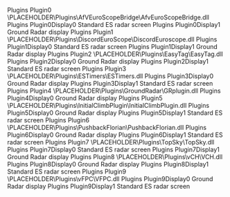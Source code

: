Plugins	Plugin0	\PLACEHOLDER\Plugins\AfVEuroScopeBridge\AfvEuroScopeBridge.dll
Plugins	Plugin0Display0	Standard ES radar screen
Plugins	Plugin0Display1	Ground Radar display
Plugins	Plugin1	\PLACEHOLDER\Plugins\DiscordEuroScope\DiscordEuroscope.dll
Plugins	Plugin1Display0	Standard ES radar screen
Plugins	Plugin1Display1	Ground Radar display
Plugins	Plugin2	\PLACEHOLDER\Plugins\EasyTag\EasyTag.dll
Plugins	Plugin2Display0	Ground Radar display
Plugins	Plugin2Display1	Standard ES radar screen
Plugins	Plugin3	\PLACEHOLDER\Plugins\ESTimers\ESTimers.dll
Plugins	Plugin3Display0	Ground Radar display
Plugins	Plugin3Display1	Standard ES radar screen
Plugins	Plugin4	\PLACEHOLDER\Plugins\GroundRadar\GRplugin.dll
Plugins	Plugin4Display0	Ground Radar display
Plugins	Plugin5	\PLACEHOLDER\Plugins\InitialClimbPlugin\InitialClimbPlugin.dll
Plugins	Plugin5Display0	Ground Radar display
Plugins	Plugin5Display1	Standard ES radar screen
Plugins	Plugin6	\PLACEHOLDER\Plugins\PushbackFlorian\PushbackFlorian.dll
Plugins	Plugin6Display0	Ground Radar display
Plugins	Plugin6Display1	Standard ES radar screen
Plugins	Plugin7	\PLACEHOLDER\Plugins\TopSky\TopSky.dll
Plugins	Plugin7Display0	Standard ES radar screen
Plugins	Plugin7Display1	Ground Radar display
Plugins	Plugin8	\PLACEHOLDER\Plugins\vCH\VCH.dll
Plugins	Plugin8Display0	Ground Radar display
Plugins	Plugin8Display1	Standard ES radar screen
Plugins	Plugin9	\PLACEHOLDER\Plugins\vFPC\VFPC.dll
Plugins	Plugin9Display0	Ground Radar display
Plugins	Plugin9Display1	Standard ES radar screen